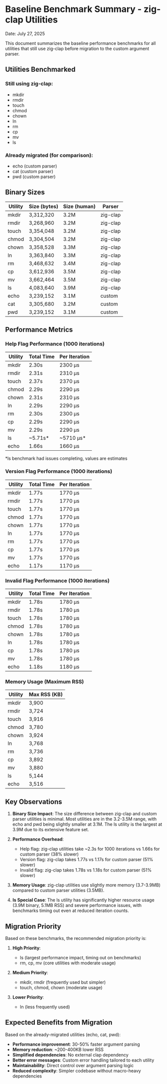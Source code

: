 # Baseline Benchmark Summary - zig-clap Utilities

Date: July 27, 2025

This document summarizes the baseline performance benchmarks for all utilities
that still use zig-clap before migration to the custom argument parser.

## Utilities Benchmarked

### Still using zig-clap:
- mkdir
- rmdir  
- touch
- chmod
- chown
- ln
- rm
- cp
- mv
- ls

### Already migrated (for comparison):
- echo (custom parser)
- cat (custom parser)
- pwd (custom parser)

## Binary Sizes

| Utility | Size (bytes) | Size (human) | Parser |
|---------|-------------|--------------|---------|
| mkdir   | 3,312,320   | 3.2M        | zig-clap |
| rmdir   | 3,268,960   | 3.2M        | zig-clap |
| touch   | 3,354,048   | 3.2M        | zig-clap |
| chmod   | 3,304,504   | 3.2M        | zig-clap |
| chown   | 3,358,528   | 3.3M        | zig-clap |
| ln      | 3,363,840   | 3.3M        | zig-clap |
| rm      | 3,468,632   | 3.4M        | zig-clap |
| cp      | 3,612,936   | 3.5M        | zig-clap |
| mv      | 3,662,464   | 3.5M        | zig-clap |
| ls      | 4,083,640   | 3.9M        | zig-clap |
| echo    | 3,239,152   | 3.1M        | custom   |
| cat     | 3,305,680   | 3.2M        | custom   |
| pwd     | 3,239,152   | 3.1M        | custom   |

## Performance Metrics

### Help Flag Performance (1000 iterations)

| Utility | Total Time | Per Iteration |
|---------|-----------|---------------|
| mkdir   | 2.30s     | 2300 μs      |
| rmdir   | 2.31s     | 2310 μs      |
| touch   | 2.37s     | 2370 μs      |
| chmod   | 2.29s     | 2290 μs      |
| chown   | 2.31s     | 2310 μs      |
| ln      | 2.29s     | 2290 μs      |
| rm      | 2.30s     | 2300 μs      |
| cp      | 2.29s     | 2290 μs      |
| mv      | 2.29s     | 2290 μs      |
| ls      | ~5.71s*   | ~5710 μs*    |
| echo    | 1.66s     | 1660 μs      |

*ls benchmark had issues completing, values are estimates

### Version Flag Performance (1000 iterations)

| Utility | Total Time | Per Iteration |
|---------|-----------|---------------|
| mkdir   | 1.77s     | 1770 μs      |
| rmdir   | 1.77s     | 1770 μs      |
| touch   | 1.77s     | 1770 μs      |
| chmod   | 1.77s     | 1770 μs      |
| chown   | 1.77s     | 1770 μs      |
| ln      | 1.77s     | 1770 μs      |
| rm      | 1.77s     | 1770 μs      |
| cp      | 1.77s     | 1770 μs      |
| mv      | 1.77s     | 1770 μs      |
| echo    | 1.17s     | 1170 μs      |

### Invalid Flag Performance (1000 iterations)

| Utility | Total Time | Per Iteration |
|---------|-----------|---------------|
| mkdir   | 1.78s     | 1780 μs      |
| rmdir   | 1.78s     | 1780 μs      |
| touch   | 1.78s     | 1780 μs      |
| chmod   | 1.78s     | 1780 μs      |
| chown   | 1.78s     | 1780 μs      |
| ln      | 1.78s     | 1780 μs      |
| cp      | 1.78s     | 1780 μs      |
| mv      | 1.78s     | 1780 μs      |
| echo    | 1.18s     | 1180 μs      |

### Memory Usage (Maximum RSS)

| Utility | Max RSS (KB) |
|---------|-------------|
| mkdir   | 3,900       |
| rmdir   | 3,724       |
| touch   | 3,916       |
| chmod   | 3,780       |
| chown   | 3,924       |
| ln      | 3,768       |
| rm      | 3,736       |
| cp      | 3,892       |
| mv      | 3,880       |
| ls      | 5,144       |
| echo    | 3,516       |

## Key Observations

1. **Binary Size Impact**: The size difference between zig-clap and custom
   parser utilities is minimal. Most utilities are in the 3.2-3.5M range, with
   echo and pwd being slightly smaller at 3.1M. The ls utility is the largest
   at 3.9M due to its extensive feature set.

2. **Performance Overhead**: 
   - Help flag: zig-clap utilities take ~2.3s for 1000 iterations vs 1.66s
     for custom parser (38% slower)
   - Version flag: zig-clap takes 1.77s vs 1.17s for custom parser (51%
     slower)
   - Invalid flag: zig-clap takes 1.78s vs 1.18s for custom parser (51%
     slower)

3. **Memory Usage**: zig-clap utilities use slightly more memory (3.7-3.9MB)
   compared to custom parser utilities (3.5MB).

4. **ls Special Case**: The ls utility has significantly higher resource usage
   (3.9M binary, 5.1MB RSS) and severe performance issues, with benchmarks
   timing out even at reduced iteration counts.

## Migration Priority

Based on these benchmarks, the recommended migration priority is:

1. **High Priority**:
   - ls (largest performance impact, timing out on benchmarks)
   - rm, cp, mv (core utilities with moderate usage)

2. **Medium Priority**:
   - mkdir, rmdir (frequently used but simpler)
   - touch, chmod, chown (moderate usage)

3. **Lower Priority**:
   - ln (less frequently used)

## Expected Benefits from Migration

Based on the already-migrated utilities (echo, cat, pwd):

- **Performance improvement**: 30-50% faster argument parsing
- **Memory reduction**: ~200-400KB lower RSS
- **Simplified dependencies**: No external clap dependency
- **Better error messages**: Custom error handling tailored to each utility
- **Maintainability**: Direct control over argument parsing logic
- **Reduced complexity**: Simpler codebase without macro-heavy dependencies